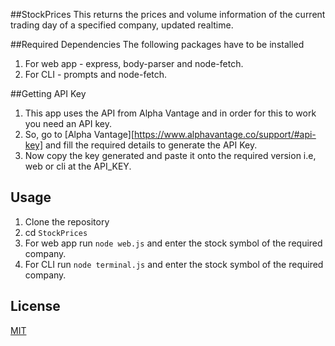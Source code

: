 ##StockPrices
This returns the prices and volume information of the current trading day of a specified company, updated realtime.

##Required Dependencies
The following packages have to be installed
1. For web app - express, body-parser and node-fetch.
2. For CLI - prompts and node-fetch.

##Getting API Key
1. This app uses the API from Alpha Vantage and in order for this to work you need an API key. 
2. So, go to [Alpha Vantage][https://www.alphavantage.co/support/#api-key] and fill the required details to generate the API Key. 
3. Now copy the key generated and paste it onto the required version i.e, web or cli at the API_KEY.

## Usage
1. Clone the repository
2. cd `StockPrices`
3. For web app run `node web.js` and enter the stock symbol of the required company.
4. For CLI run `node terminal.js` and enter the stock symbol of the required company.

## License
[MIT](https://github.com/itsknk/StockPrices/blob/master/LICENSE)

